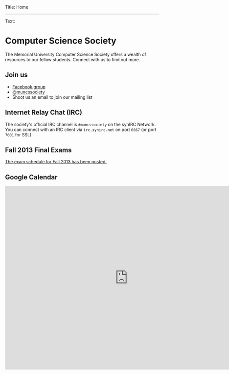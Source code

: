 Title: Home

----

Text: 

# Computer Science Society

The Memorial University Computer Science Society offers a wealth of resources to our fellow students.
Connect with us to find out more.

## Join us

- [Facebook group](https://www.facebook.com/groups/2202189009/)
- [@muncssociety](https://twitter.com/muncssociety)
- Shoot us an email to join our mailing list

## Internet Relay Chat (IRC)

The society's official IRC channel is `#muncssociety` on the synIRC Network. You can connect with an IRC client via `irc.synirc.net` on port `6667` (or port `7001` for SSL).

## Fall 2013 Final Exams

[The exam schedule for Fall 2013 has been posted.](https://www3.mun.ca/admit/swkgexm.P_Query_Exam?p_term_code=201301&p_internal_campus_code=CAMP_STJ&p_title=STJ_FALL&p_subj_code=COMP)

## Google Calendar

<iframe src="https://www.google.com/calendar/embed?showTitle=0&amp;showNav=0&amp;showDate=0&amp;showPrint=0&amp;showTabs=0&amp;showCalendars=0&amp;showTz=0&amp;height=600&amp;wkst=1&amp;bgcolor=%23FFFFFF&amp;src=muncssociety%40gmail.com&amp;color=%2323164E&amp;ctz=America%2FSt_Johns" style=" border-width:0" width="800" height="600" frameborder="0" scrolling="no"></iframe>
